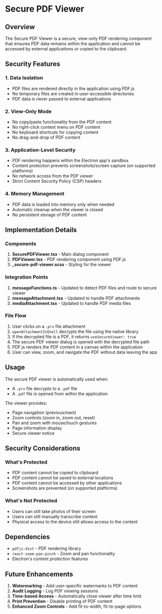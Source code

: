 # Secure PDF Viewer

## Overview

The Secure PDF Viewer is a secure, view-only PDF rendering component that ensures PDF data remains within the application and cannot be accessed by external applications or copied to the clipboard.

## Security Features

### 1. **Data Isolation**
- PDF files are rendered directly in the application using PDF.js
- No temporary files are created in user-accessible directories
- PDF data is never passed to external applications

### 2. **View-Only Mode**
- No copy/paste functionality from the PDF content
- No right-click context menu on PDF content
- No keyboard shortcuts for copying content
- No drag-and-drop of PDF content

### 3. **Application-Level Security**
- PDF rendering happens within the Electron app's sandbox
- Content protection prevents screenshots/screen capture (on supported platforms)
- No network access from the PDF viewer
- Strict Content Security Policy (CSP) headers

### 4. **Memory Management**
- PDF data is loaded into memory only when needed
- Automatic cleanup when the viewer is closed
- No persistent storage of PDF content

## Implementation Details

### Components

1. **SecurePDFViewer.tsx** - Main dialog component
2. **PDFViewer.tsx** - PDF rendering component using PDF.js
3. **_secure-pdf-viewer.scss** - Styling for the viewer

### Integration Points

1. **messageFunctions.ts** - Updated to detect PDF files and route to secure viewer
2. **messageAttachment.tsx** - Updated to handle PDF attachments
3. **mediaAttachment.tsx** - Updated to handle PDF media files

### File Flow

1. User clicks on a `.prv` file attachment
2. `openAttachmentInShell` decrypts the file using the native library
3. If the decrypted file is a PDF, it returns `useSecureViewer: true`
4. The secure PDF viewer dialog is opened with the decrypted file path
5. PDF.js renders the PDF content in a canvas within the application
6. User can view, zoom, and navigate the PDF without data leaving the app

## Usage

The secure PDF viewer is automatically used when:
- A `.prv` file decrypts to a `.pdf` file
- A `.pdf` file is opened from within the application

The viewer provides:
- Page navigation (previous/next)
- Zoom controls (zoom in, zoom out, reset)
- Pan and zoom with mouse/touch gestures
- Page information display
- Secure viewer notice

## Security Considerations

### What's Protected
- PDF content cannot be copied to clipboard
- PDF content cannot be saved to external locations
- PDF content cannot be accessed by other applications
- Screenshots are prevented (on supported platforms)

### What's Not Protected
- Users can still take photos of their screen
- Users can still manually transcribe content
- Physical access to the device still allows access to the content

## Dependencies

- `pdfjs-dist` - PDF rendering library
- `react-zoom-pan-pinch` - Zoom and pan functionality
- Electron's content protection features

## Future Enhancements

1. **Watermarking** - Add user-specific watermarks to PDF content
2. **Audit Logging** - Log PDF viewing sessions
3. **Time-based Access** - Automatically close viewer after time limit
4. **Print Prevention** - Disable printing of PDF content
5. **Enhanced Zoom Controls** - Add fit-to-width, fit-to-page options 